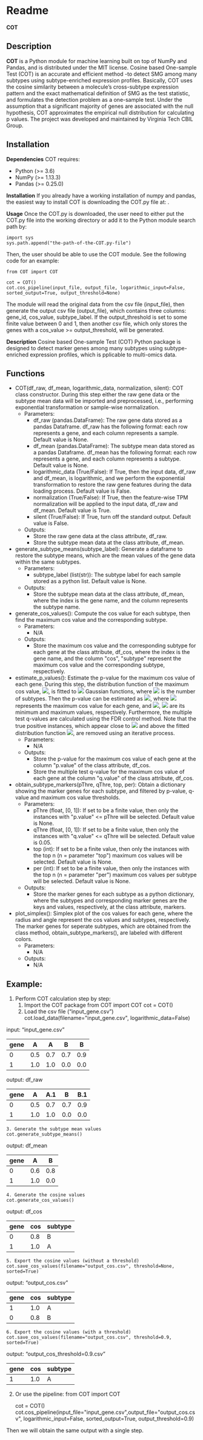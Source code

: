 # Readme
**COT**


## **Description**

**COT** is a Python module for machine learning built on top of NumPy and Pandas, and is distributed under the MIT license. Cosine based One-sample Test (COT) is an accurate and efficient method -to detect SMG among many subtypes using subtype-enriched expression profiles. Basically, COT uses the cosine similarity between a molecule’s cross-subtype expression pattern and the exact mathematical definition of SMG as the test statistic, and formulates the detection problem as a one-sample test. Under the assumption that a significant majority of genes are associated with the null hypothesis, COT approximates the empirical null distribution for calculating p values. The project was developed and maintained by Virginia Tech CBIL Group.


## **Installation**

**Dependencies**
COT requires:

- Python (>= 3.6)
- NumPy (>= 1.13.3)
- Pandas (>= 0.25.0)

**Installation**
If you already have a working installation of numpy and pandas, the easiest way to install COT is downloading the COT.py file at: <Add link here>.

**Usage**
Once the COT.py is downloaded, the user need to either put the COT.py file into the working directory or add it to the Python module search path by:

    import sys
    sys.path.append("the-path-of-the-COT.py-file")

Then, the user should be able to use the COT module. See the following code for an example:

    from COT import COT
    
    cot = COT()
    cot.cos_pipeline(input_file, output_file, logarithmic_input=False, sorted_output=True, output_threshold=None)

The module will read the original data from the csv file (input_file), then generate the output csv file (output_file), which contains three columns: gene_id, cos_value, subtype_label.
If the output_threshold is set to some finite value between 0 and 1, then another csv file, which only stores the genes with a cos_value >= output_threshold, will be generated.

**Description**
Cosine based One-sample Test (COT) Python package is designed to detect marker genes among many subtypes using subtype-enriched expression profiles, which is pplicable to multi-omics data. 


## Functions
- COT(df_raw, df_mean, logarithmic_data, normalization, silent): COT class constructor. During this step either the raw gene data or the subtype mean data will be imported and preprocessed, i.e., performing exponential transformation or sample-wise normalization.
    - Parameters:
        - df_raw (pandas.DataFrame): The raw gene data stored as a pandas Dataframe. df_raw has the following format: each row represents a gene, and each column represents a sample. Default value is None.
        - df_mean (pandas.DataFrame): The subtype mean data stored as a pandas Dataframe. df_mean has the following format: each row represents a gene, and each column represents a subtype. Default value is None.
        - logarithmic_data (True/False): If True, then the input data, df_raw and df_mean, is logarithmic, and we perform the exponential transformation to restore the raw gene features during the data loading process. Default value is False.
        - normalization (True/False): If True, then the feature-wise TPM normalization will be applied to the input data, df_raw and df_mean. Default value is True.
        - silent (True/False): If True, turn off the standard output. Default value is False.
    - Outputs:
        - Store the raw gene data at the class attribute, df_raw.
        - Store the subtype mean data at the class attribute, df_mean.
- generate_subtype_means(subtype_label): Generate a dataframe to restore the subtype means, which are the mean values of the gene data within the same subtypes.
    - Parameters:
        - subtype_label (list(str)): The subtype label for each sample stored as a python list. Default value is None.
    - Outputs:
        - Store the subtype mean data at the class attribute, df_mean, where the index is the gene name, and the column represents the subtype name.
- generate_cos_values(): Compute the cos value for each subtype, then find the maximum cos value and the corresponding subtype.
    - Parameters:
        - N/A
    - Outputs:
        - Store the maximum cos value and the corresponding subtype for each gene at the class attribute, df_cos, where the index is the gene name, and the column "cos", "subtype" represent the maximum cos value and the corresponding subtype, respectively.
- estimate_p_values(): Estimate the p-value for the maximum cos value of each gene. During this step, the distribution function of the maximum cos value, <img src="https://render.githubusercontent.com/render/math?math=f_\text{dist}(x)">, is fitted to <img src="https://render.githubusercontent.com/render/math?math=k"> Gaussian functions, where <img src="https://render.githubusercontent.com/render/math?math=k"> is the number of subtypes. Then the p-value can be estimated as <img src="https://render.githubusercontent.com/render/math?math=p(x) = \frac{\int_{x}^{x_\text{max}}{f_\text{dist}(t) dt}}{\int_{x_\text{min}}^{x_\text{max}}{f_\text{dist}(t) dt}}">, where <img src="https://render.githubusercontent.com/render/math?math=x"> represents the maximum cos value for each gene, and <img src="https://render.githubusercontent.com/render/math?math=x_\text{min} = \frac{1}{\sqrt{k}}">, <img src="https://render.githubusercontent.com/render/math?math=x_\text{max} = 1"> are its minimum and maximum values, respectively. Furthermore, the multiple test q-values are calculated using the FDR control method. Note that the true positive instances, which appear close to <img src="https://render.githubusercontent.com/render/math?math=x = 1"> and above the fitted distribution function <img src="https://render.githubusercontent.com/render/math?math=f_\text{dist}(x)">, are removed using an iterative process.
    - Parameters:
        - N/A
    - Outputs:
        - Store the p-value for the maximum cos value of each gene at the column "p.value" of the class attribute, df_cos.
        - Store the multiple test q-value for the maximum cos value of each gene at the column "q.value" of the class attribute, df_cos.
- obtain_subtype_markers(pThre, qThre, top, per): Obtain a dictionary showing the marker genes for each subtype, and filtered by p-value, q-value and maximum cos value thresholds.
    - Parameters:
        - pThre (float, [0, 1]): If set to be a finite value, then only the instances with "p.value" <= pThre will be selected. Default value is None.
        - qThre (float, [0, 1]): If set to be a finite value, then only the instances with "q.value" <= qThre will be selected. Default value is 0.05.
        - top (int): If set to be a finite value, then only the instances with the top n (n = parameter "top") maximum cos values will be selected. Default value is None.
        - per (int): If set to be a finite value, then only the instances with the top n (n = parameter "per") maximum cos values per subtype will be selected. Default value is None.
    - Outputs:
        - Store the marker genes for each subtype as a python dictionary, where the subtypes and corresponding marker genes are the keys and values, respectively, at the class attribute, markers.
- plot_simplex(): Simplex plot of the cos values for each gene, where the radius and angle represent the cos values and subtypes, respectively. The marker genes for seperate subtypes, which are obtained from the class method, obtain_subtype_markers(), are labeled with different colors.
    - Parameters:
        - N/A
    - Outputs:
        - N/A

## Example:
1. Perform COT calculation step by step:
    1. Import the COT package
    from COT import COT
    cot = COT()
    2. Load the csv file (“input_gene.csv”)
    cot.load_data(filename="input_gene.csv", logarithmic_data=False)

input: “input_gene.csv”

| gene | A   | A   | B   | B   |
| ---- | --- | --- | --- | --- |
| 0    | 0.5 | 0.7 | 0.7 | 0.9 |
| 1    | 1.0 | 1.0 | 0.0 | 0.0 |

output: df_raw

| gene | A   | A.1 | B   | B.1 |
| ---- | --- | --- | --- | --- |
| 0    | 0.5 | 0.7 | 0.7 | 0.9 |
| 1    | 1.0 | 1.0 | 0.0 | 0.0 |

    3. Generate the subtype mean values
    cot.generate_subtype_means()

output: df_mean

| gene | A   | B   |
| ---- | --- | --- |
| 0    | 0.6 | 0.8 |
| 1    | 1.0 | 0.0 |

    4. Generate the cosine values
    cot.generate_cos_values()

output: df_cos

| gene | cos | subtype |
| ---- | --- | ------- |
| 0    | 0.8 | B       |
| 1    | 1.0 | A       |

    5. Export the cosine values (without a threshold)
    cot.save_cos_values(filename="output_cos.csv", threshold=None, sorted=True)

output: “output_cos.csv”

| gene | cos | subtype |
| ---- | --- | ------- |
| 1    | 1.0 | A       |
| 0    | 0.8 | B       |

    6. Export the cosine values (with a threshold)
    cot.save_cos_values(filename="output_cos.csv", threshold=0.9, sorted=True)

output: “output_cos_threshold=0.9.csv”

| gene | cos | subtype |
| ---- | --- | ------- |
| 1    | 1.0 | A       |

2. Or use the pipeline:
    from COT import COT
    
    cot = COT()
    cot.cos_pipeline(input_file="input_gene.csv",output_file="output_cos.csv", logarithmic_input=False, sorted_output=True, output_threshold=0.9)

Then we will obtain the same output with a single step.

